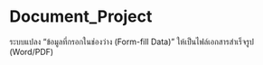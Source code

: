 # Document_Project
ระบบแปลง “ข้อมูลที่กรอกในช่องว่าง (Form-fill Data)” ให้เป็นไฟล์เอกสารสำเร็จรูป (Word/PDF)
